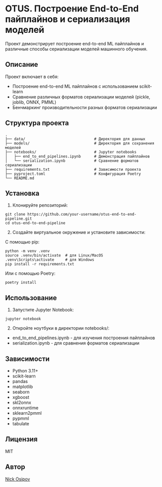 # OTUS. Построение End-to-End пайплайнов и сериализация моделей

Проект демонстрирует построение end-to-end ML пайплайнов и различные способы сериализации моделей машинного обучения.

## Описание

Проект включает в себя:
- Построение end-to-end ML пайплайнов с использованием scikit-learn
- Сравнение различных форматов сериализации моделей (pickle, joblib, ONNX, PMML)
- Бенчмаркинг производительности разных форматов сериализации

## Структура проекта
```
.
├── data/                               # Директория для данных
├── models/                             # Директория для сохранения моделей
├── notebooks/                          # Jupyter notebooks
│   ├── end_to_end_pipelines.ipynb      # Демонстрация пайплайнов
│   └── serialization.ipynb             # Сравнение форматов сериализации
├── requirements.txt                    # Зависимости проекта
├── pyproject.toml                      # Конфигурация Poetry
└── README.md
```
## Установка

1. Клонируйте репозиторий:
```
git clone https://github.com/your-username/otus-end-to-end-pipeline.git
cd otus-end-to-end-pipeline
```
2. Создайте виртуальное окружение и установите зависимости:

С помощью pip:
```
python -m venv .venv
source .venv/bin/activate  # для Linux/MacOS
.venv\Scripts\activate     # для Windows
pip install -r requirements.txt
```
Или с помощью Poetry:
```
poetry install
```
## Использование

1. Запустите Jupyter Notebook:
```
jupyter notebook
```
2. Откройте ноутбуки в директории notebooks/:
- end_to_end_pipelines.ipynb - для изучения построения пайплайнов
- serialization.ipynb - для сравнения форматов сериализации

## Зависимости

- Python 3.11+
- scikit-learn
- pandas
- matplotlib
- seaborn
- xgboost
- skl2onnx
- onnxruntime
- sklearn2pmml
- pypmml
- tabulate

## Лицензия

MIT

## Автор

[Nick Osipov](http://t.me/NickOsipov)